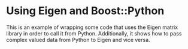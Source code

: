 Using Eigen and Boost::Python
=============================

This is an example of wrapping some code that uses the Eigen matrix library in
order to call it from Python.  Additionally, it shows how to pass complex
valued data from Python to Eigen and vice versa.
